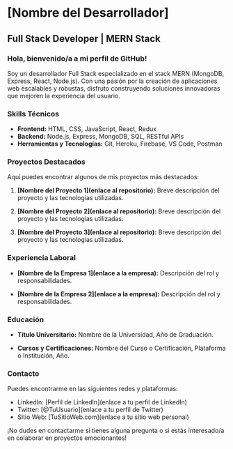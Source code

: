 # [Nombre del Desarrollador]

## Full Stack Developer | MERN Stack

### Hola, bienvenido/a a mi perfil de GitHub!

Soy un desarrollador Full Stack especializado en el stack MERN (MongoDB, Express, React, Node.js). Con una pasión por la creación de aplicaciones web escalables y robustas, disfruto construyendo soluciones innovadoras que mejoren la experiencia del usuario.

### Skills Técnicos

- **Frontend:** HTML, CSS, JavaScript, React, Redux
- **Backend:** Node.js, Express, MongoDB, SQL, RESTful APIs
- **Herramientas y Tecnologías:** Git, Heroku, Firebase, VS Code, Postman

### Proyectos Destacados

Aquí puedes encontrar algunos de mis proyectos más destacados:

1. **[Nombre del Proyecto 1](enlace al repositorio):** Breve descripción del proyecto y las tecnologías utilizadas.

2. **[Nombre del Proyecto 2](enlace al repositorio):** Breve descripción del proyecto y las tecnologías utilizadas.

3. **[Nombre del Proyecto 3](enlace al repositorio):** Breve descripción del proyecto y las tecnologías utilizadas.

### Experiencia Laboral

- **[Nombre de la Empresa 1](enlace a la empresa):** Descripción del rol y responsabilidades.

- **[Nombre de la Empresa 2](enlace a la empresa):** Descripción del rol y responsabilidades.

### Educación

- **Título Universitario:** Nombre de la Universidad, Año de Graduación.

- **Cursos y Certificaciones:** Nombre del Curso o Certificación, Plataforma o Institución, Año.

### Contacto

Puedes encontrarme en las siguientes redes y plataformas:

- LinkedIn: [Perfil de LinkedIn](enlace a tu perfil de LinkedIn)
- Twitter: [@TuUsuario](enlace a tu perfil de Twitter)
- Sitio Web: [TuSitioWeb.com](enlace a tu sitio web personal)

¡No dudes en contactarme si tienes alguna pregunta o si estás interesado/a en colaborar en proyectos emocionantes!

